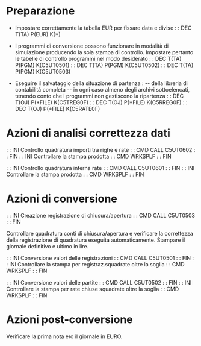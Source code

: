 # Preparazione
 - Impostare correttamente la tabella EUR per fissare data e divise
 :  : DEC T(TA) P(EUR) K(*)

 - I programmi di conversione possono funzionare in modalità di simulazione producendo la sola stampa di controllo. Impostare pertanto le tabelle di controllo programmi nel modo desiderato
 :  : DEC T(TA) P(PGM) K(C5UT0501)
 :  : DEC T(TA) P(PGM) K(C5UT0502)
 :  : DEC T(TA) P(PGM) K(C5UT0503)

 - Eseguire il salvataggio della situazione di partenza : 
 -- della libreria di contabilità completa
 -- in ogni caso almeno degli archivi sottoelencati, tenendo conto che i programmi non gestiscono la ripartenza
 :  : DEC T(OJ) P(*FILE) K(C5TREG0F)
 :  : DEC T(OJ) P(*FILE) K(C5RREG0F)
 :  : DEC T(OJ) P(*FILE) K(C5RATE0F)

# Azioni di analisi correttezza dati
 :  : INI Controllo quadratura importi tra righe e rate
 :  : CMD CALL C5UT0602
 :  : FIN
 :  : INI Controllare la stampa prodotta
 :  : CMD WRKSPLF
 :  : FIN

 :  : INI Controllo quadratura interna rate
 :  : CMD CALL C5UT0601
 :  : FIN
 :  : INI Controllare la stampa prodotta
 :  : CMD WRKSPLF
 :  : FIN

# Azioni di conversione
 :  : INI Creazione registrazione di chiusura/apertura
 :  : CMD CALL C5UT0503
 :  : FIN

Controllare quadratura conti di chiusura/apertura e verificare la correttezza della registrazione di quadratura eseguita automaticamente.
Stampare il giornale definitivo e ultimo in lire.

 :  : INI Conversione valori delle registrazioni
 :  : CMD CALL C5UT0501
 :  : FIN
 :  : INI Controllare la stampa per registraz.squadrate oltre la soglia
 :  : CMD WRKSPLF
 :  : FIN

 :  : INI Conversione valori delle partite
 :  : CMD CALL C5UT0502
 :  : FIN
 :  : INI Controllare la stampa per rate chiuse squadrate oltre la soglia
 :  : CMD WRKSPLF
 :  : FIN

# Azioni post-conversione
Verificare la prima nota e/o il giornale in EURO.
